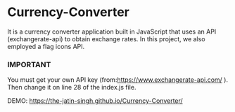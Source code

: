 # Currency-Converter
It is a currency converter application built in JavaScript that uses an API (exchangerate-api) to obtain exchange rates. In this project, we also employed a flag icons API.

### IMPORTANT
You must get your own API key (from:https://www.exchangerate-api.com/ ). Then change it on line 28 of the index.js file.

DEMO: https://the-jatin-singh.github.io/Currency-Converter/
